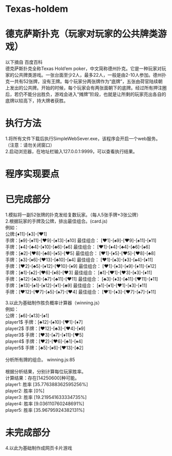 # Texas-holdem 
# 德克萨斯扑克（玩家对玩家的公共牌类游戏）
以下摘自 百度百科<br/>
德克萨斯扑克全称Texas Hold’em poker，中文简称德州扑克。它是一种玩家对玩家的公共牌类游戏。一张台面至少2人，最多22人，一般是由2-10人参加。德州扑克一共有52张牌，没有王牌。每个玩家分两张牌作为“底牌”，五张由荷官陆续朝上发出的公共牌。开始的时候，每个玩家会有两张面朝下的底牌。经过所有押注圈后，若仍不能分出胜负，游戏会进入“摊牌”阶段，也就是让所剩的玩家亮出各自的底牌以较高下，持大牌者获胜。

# 执行方法
1.将所有文件下载后执行SimpleWebSever.exe，该程序会开启一个web服务。（注意：请勿关闭窗口）<br/>
2.启动浏览器，在地址栏输入127.0.0.1:9999，可以查看执行结果。

# 程序实现要点

# 已完成部分
1.模拟将一副52张牌的扑克发给复数玩家。（每人5张手牌+3张公牌）<br/>
2.根据玩家的手牌及公牌，排出最佳组合。(card.js)<br/>
	例如：<br/>
	公牌:[♦11]-[♦3]-[♥1] <br/>
	手牌：[♠9]-[♠11]-[♥9]-[♠13]-[♠10]    最佳组合： [♥1]-[♠9]-[♥9]-[♠11]-[♦11]      <br/>
	手牌：[♦4]-[♣4]-[♦10]-[♣6]-[♠6]      最佳组合： [♥1]-[♦4]-[♣4]-[♣6]-[♠6]<br/>
	手牌：[♣2]-[♥8]-[♣8]-[♦5]-[♥5]       最佳组合： [♥1]-[♦5]-[♥5]-[♥8]-[♣8]<br/>
	手牌：[♠3]-[♦6]-[♥13]-[♣10]-[♠4]     最佳组合： [♥1]-[♠3]-[♦3]-[♠4]-[♦11]<br/>
	手牌：[♥2]-[♣5]-[♦12]-[♥10]-[♦9]     最佳组合： [♥1]-[♦3]-[♦9]-[♦11]-[♦12]<br/>
	手牌：[♣1]-[♠2]-[♥6]-[♦8]-[♥3]       最佳组合： [♣1]-[♥1]-[♥3]-[♦3]-[♦11]<br/>
	手牌：[♣12]-[♣3]-[♣7]-[♣11]-[♥11]    最佳组合： [♣3]-[♦3]-[♣11]-[♥11]-[♦11]<br/>
	手牌：[♣13]-[♠1]-[♠12]-[♦1]-[♣9]     最佳组合： [♠1]-[♦1]-[♥1]-[♦3]-[♦11]<br/>
	手牌：[♥12]-[♥7]-[♠5]-[♠7]-[♥4]      最佳组合： [♥1]-[♦3]-[♥7]-[♠7]-[♦11]<br/>

3.以此为基础制作胜负概率计算器（winning.js）<br/>
	例如：<br/>
	公牌：[♠6]-[♠13]-[♠1] <br/>
	player1$ 手牌：[♣12]-[♠10]-[♥1]-[♦7] <br/>
	player2$ 手牌：[♥12]-[♣3]-[♥4]-[♦9] <br/>
	player3$ 手牌：[♥3]-[♠7]-[♦11]-[♥5] <br/>
	player4$ 手牌：[♥2]-[♥6]-[♣1]-[♦4] <br/>
	player5$ 手牌：[♣5]-[♦6]-[♥13]-[♣2] <br/>
	<br/>
	分析所有牌的组合。 winning.js:85<br/>
	<br/>
	根据分析结果，分别计算每位玩家胜率。 <br/>
	计算结果：存在[14250600]种可能。<br/>
	player1: 胜率 [35.776388362595256%] <br/>
	player2: 胜率 [0%] <br/>
	player3: 胜率 [19.219541633334735%] <br/>
	player4: 胜率 [9.036110760248691%] <br/>
	player5: 胜率 [35.96795924382131%] <br/>

# 未完成部分<br/>
4.以此为基础制作成网页卡片游戏<br/>
